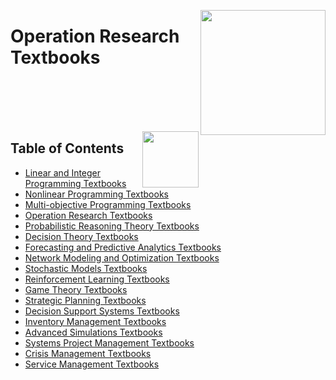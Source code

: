 <img align="right" width="200" src="https://github.com/cs-MohamedAyman/cs-MohamedAyman/blob/main/repos-logos/reference-textbooks.jpg"></img>

# Operation Research Textbooks

<br><br><br><br>

<img align="right" width="90" src="https://github.com/cs-MohamedAyman/cs-MohamedAyman/blob/main/repos-logos/agenda.jpg">

## Table of Contents
  * [Linear and Integer Programming Textbooks](#Linear-and-Integer-Programming-Textbooks)
  * [Nonlinear Programming Textbooks](#Nonlinear-Programming-Textbooks)
  * [Multi-objective Programming Textbooks](#Nonlinear-Programming-Textbooks)
  * [Operation Research Textbooks](#Operation-Research-Textbooks)
  * [Probabilistic Reasoning Theory Textbooks](#Decision-Theory-Textbooks)
  * [Decision Theory Textbooks](#Decision-Theory-Textbooks)
  * [Forecasting and Predictive Analytics Textbooks](#Forecasting-and-Predictive-Analytics-Textbooks)
  * [Network Modeling and Optimization Textbooks](#Network-Modeling-and-Optimization-Textbooks)
  * [Stochastic Models Textbooks](#Stochastic-Models-Textbooks)
  * [Reinforcement Learning Textbooks](#Reinforcement-Learning-Textbooks)
  * [Game Theory Textbooks](#Game-Theory-Textbooks)
  * [Strategic Planning Textbooks](#Game-Theory-Textbooks)
  * [Decision Support Systems Textbooks](#Game-Theory-Textbooks)
  * [Inventory Management Textbooks](#Game-Theory-Textbooks)
  * [Advanced Simulations Textbooks](#Game-Theory-Textbooks)
  * [Systems Project Management Textbooks](#Project-Management-Textbooks)
  * [Crisis Management Textbooks](#Crisis-Management-Textbooks)
  * [Service Management Textbooks](#Service-Management-Textbooks)

<br><br>
